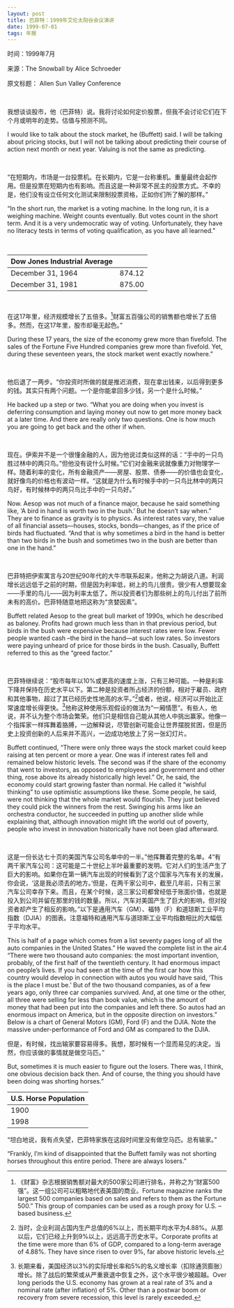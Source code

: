 ```yaml
---
layout: post
title: 巴菲特：1999年艾伦太阳谷会议演讲
date: 1999-07-01
tags: 年报
---
```

<p class="small">时间：1999年7月</p>
<p class="small">来源：The Snowball by Alice Schroeder</p>
<p class="small">原文标题： Allen Sun Valley Conference</p>

<br>

我想谈谈股市，他（巴菲特）说。我将讨论如何定价股票，但我不会讨论它们在下个月或明年的走势。估值与预测不同。

I would like to talk about the stock market, he (Buffett) said. I will be talking about pricing stocks, but I will not be talking about predicting their course of action next month or next year. Valuing is not the same as predicting.

<br>

“在短期内，市场是一台投票机。在长期内，它是一台称重机。重量最终会起作用。但是投票在短期内也有影响。而且这是一种非常不民主的投票方式。不幸的是，他们没有设立任何文化测试来限制投票资格，正如你们所了解的那样。”

“In the short run, the market is a voting machine. In the long run, it is a weighing machine. Weight counts eventually. But votes count in the short term. And it is a very undemocratic way of voting. Unfortunately, they have no literacy tests in terms of voting qualification, as you have all learned.”

<br>

| Dow Jones Industrial Average  |         |
|-------------------------------|---------|
| December 31, 1964             | 874.12  |
| December 31, 1981             | 875.00  |

<br>

在这17年里，经济规模增长了五倍多。[^1]财富五百强公司的销售额也增长了五倍多。然而，在这17年里，股市却毫无起色。”

During these 17 years, the size of the economy grew more than fivefold. The sales of the Fortune Five Hundred companies grew more than fivefold. Yet, during these seventeen years, the stock market went exactly nowhere.”

[^1]: 《财富》杂志根据销售额对最大的500家公司进行排名，并称之为“财富500强”。这一组公司可以粗略地代表美国的商业。Fortune magazine ranks the largest 500 companies based on sales and refers to them as the Fortune 500.” This group of companies can be used as a rough proxy for U.S. –based business.

<br>

他后退了一两步。“你投资时所做的就是推迟消费，现在拿出钱来，以后得到更多的钱。其实只有两个问题。一个是你能拿回多少钱，另一个是什么时候。”

He backed up a step or two. “What you are doing when you invest is deferring consumption and laying money out now to get more money back at a later time. And there are really only two questions. One is how much you are going to get back and the other if when.

<br>

现在。伊索并不是一个很懂金融的人，因为他说过类似这样的话：“手中的一只鸟胜过林中的两只鸟。”但他没有说什么时候。”它们对金融来说就像重力对物理学一样。随着利率的变化，所有金融资产——房屋、股票、债券——的价值也会变化，就好像鸟的价格也有波动一样。“这就是为什么有时候手中的一只鸟比林中的两只鸟好，有时候林中的两只鸟比手中的一只鸟好。”

Now. Aesop was not much of a finance major, because he said something like, ‘A bird in hand is worth two in the bush.’ But he doesn’t say when.” They are to finance as gravity is to physics. As interest rates vary, the value of all financial assets—houses, stocks, bonds—changes, as if the price of birds had fluctuated. “And that is why sometimes a bird in the hand is better than two birds in the bush and sometimes two in the bush are better than one in the hand.”

<br>

巴菲特把伊索寓言与20世纪90年代的大牛市联系起来，他称之为胡说八道。利润增长远远低于之前的时期，但是因为利率低，树上的鸟儿很贵。很少有人想要现金——手里的鸟儿——因为利率太低了。所以投资者们为那些树上的鸟儿付出了前所未有的高价。巴菲特随意地把这称为“贪婪因素”。

Buffett related Aesop to the great bull market of 1990s, which he described as baloney. Profits had grown much less than in that previous period, but birds in the bush were expensive because interest rates were low. Fewer people wanted cash –the bird in the hand—at such low rates. So investors were paying unheard of price for those birds in the bush. Casually, Buffett referred to this as the “greed factor.”

<br>

巴菲特继续说：“股市每年以10%或更高的速度上涨，只有三种可能。一种是利率下降并保持在历史水平以下。第二种是投资者所占经济的份额，相对于雇员、政府和其他事物，超过了其已经历史性地高的水平。”[^2]或者，他说，经济可以开始比正常速度增长得更快。[^3]他称这种使用乐观假设的做法为“一厢情愿”。有些人，他说，并不认为整个市场会繁荣。他们只是相信自己能从其他人中挑出赢家。他像一个指挥家一样挥舞着胳膊，一边解释说，尽管创新可能会让世界摆脱贫困，但是历史上投资创新的人后来并不高兴，一边成功地放上了另一张幻灯片。

Buffett continued, “There were only three ways the stock market could keep raising at ten percent or more a year. One was if interest rates fell and remained below historic levels. The second was if the share of the economy that went to investors, as opposed to employees and government and other thing, rose above its already historically high level.” Or, he said, the economy could start growing faster than normal. He called it “wishful thinking” to use optimistic assumptions like these. Some people, he said, were not thinking that the whole market would flourish. They just believed they could pick the winners from the rest. Swinging his arms like an orchestra conductor, he succeeded in putting up another slide while explaining that, although innovation might lift the world out of poverty, people who invest in innovation historically have not been glad afterward.

[^2]: 当时，企业利润占国内生产总值的6%以上，而长期平均水平为4.88%。从那以后，它们已经上升到9%以上，远远高于历史水平。Corporate profits at the time were more than 6% of GDP, compared to a long-term average of 4.88%. They have since risen to over 9%, far above historic levels.

[^3]: 长期来看，美国经济以3%的实际增长率和5%的名义增长率（扣除通货膨胀）增长。除了战后的繁荣或从严重衰退中恢复之外，这个水平很少被超越。Over long periods the U.S. economy has grown at a real rate of 3% and a nominal rate (after inflation) of 5%. Other than a postwar boom or recovery from severe recession, this level is rarely exceeded.

<br>

这是一份长达七十页的美国汽车公司名单中的一半。”他挥舞着完整的名单。4“有两千家汽车公司：这可能是二十世纪上半叶最重要的发明。它对人们的生活产生了巨大的影响。如果你在第一辆汽车出现的时候看到了这个国家与汽车有关的发展，你会说，‘这是我必须去的地方。’但是，在两千家公司中，截至几年前，只有三家汽车公司幸存下来。而且，在某个时候，这三家公司都曾经低于账面价值，也就是投入到公司并留在那里的钱的数量。所以，汽车对美国产生了巨大的影响，但对投资者却产生了相反的影响。”以下是通用汽车（GM）、福特（F）和道琼斯工业平均指数（DJIA）的图表。注意福特和通用汽车与道琼斯工业平均指数相比的大幅低于平均水平。

This is half of a page which comes from a list seventy pages long of all the auto companies in the United States.” He waved the complete list in the air.4 “There were two thousand auto companies: the most important invention, probably, of the first half of the twentieth century. It had enormous impact on people’s lives. If you had seen at the time of the first car how this country would develop in connection with autos you would have said, ‘This is the place I must be.’ But of the two thousand companies, as of a few years ago, only three car companies survived. And, at one time or the other, all three were selling for less than book value, which is the amount of money that had been put into the companies and left there. So autos had an enormous impact on America, but in the opposite direction on investors.” Below is a chart of General Motors (GM), Ford (F) and the DJIA. Note the massive under-performance of Ford and GM as compared to the DJIA.

但是，有时候，找出输家要容易得多。我想，那时候有一个显而易见的决定。当然，你应该做的事情就是做空马匹。”

But, sometimes it is much easier to figure out the losers. There was, I think, one obvious decision back then. And of course, the thing you should have been doing was shorting horses.”

| U.S. Horse Population |
|-----------------------|
| 1900                  | 17 million |
| 1998                  | 5 million  |

“坦白地说，我有点失望，巴菲特家族在这段时间里没有做空马匹。总有输家。”

“Frankly, I’m kind of disappointed that the Buffett family was not shorting horses throughout this entire period. There are always losers.”